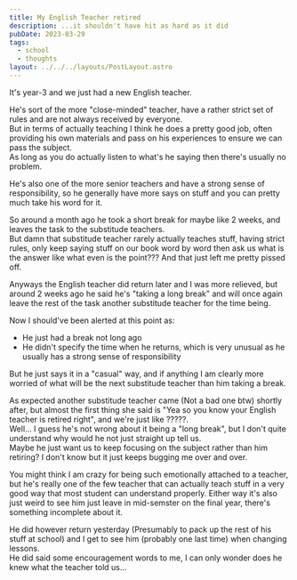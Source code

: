 ```yaml
---
title: My English Teacher retired
description: ...it shouldn't have hit as hard as it did
pubDate: 2023-03-29
tags:
  - school
  - thoughts
layout: ../../../layouts/PostLayout.astro
---
```

It's year-3 and we just had a new English teacher.

He's sort of the more "close-minded" teacher, have a rather strict set of rules and are not always received by everyone.  
But in terms of actually teaching I think he does a pretty good job, often providing his own materials and pass on his experiences to ensure we can pass the subject.  
As long as you do actually listen to what's he saying then there's usually no problem.

He's also one of the more senior teachers and have a strong sense of responsibility, so he generally have more says on stuff and you can pretty much take his word for it.

So around a month ago he took a short break for maybe like 2 weeks, and leaves the task to the substitude teachers.  
But damn that substitude teacher rarely actually teaches stuff, having strict rules, only keep saying stuff on our book word by word then ask us what is the answer like what even is the point??? And that just left me pretty pissed off.

Anyways the English teacher did return later and I was more relieved, but around 2 weeks ago he said he's "taking a long break" and will once again leave the rest of the task another substitude teacher for the time being.

Now I should've been alerted at this point as:
- He just had a break not long ago
- He didn't specify the time when he returns, which is very unusual as he usually has a strong sense of responsibility

But he just says it in a "casual" way, and if anything I am clearly more worried of what will be the next substitude teacher than him taking a break.

As expected another substitude teacher came (Not a bad one btw) shortly after, but almost the first thing she said is "Yea so you know your English teacher is retired right", and we're just like ?????.  
Well... I guess he's not wrong about it being a "long break", but I don't quite understand why would he not just straight up tell us.  
Maybe he just want us to keep focusing on the subject rather than him retiring? I don't know but it just keeps bugging me over and over.

You might think I am crazy for being such emotionally attached to a teacher, but he's really one of the few teacher that can actually teach stuff in a very good way that most student can understand properly. Either way it's also just weird to see him just leave in mid-semster on the final year, there's something incomplete about it. 

He did however return yesterday (Presumably to pack up the rest of his stuff at school) and I get to see him (probably one last time) when changing lessons.  
He did said some encouragement words to me, I can only wonder does he knew what the teacher told us...
